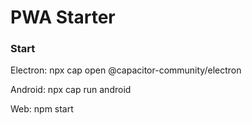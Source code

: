 # PWA Starter

### Start

Electron:
    npx cap open @capacitor-community/electron

Android:
    npx cap run android

Web:
    npm start